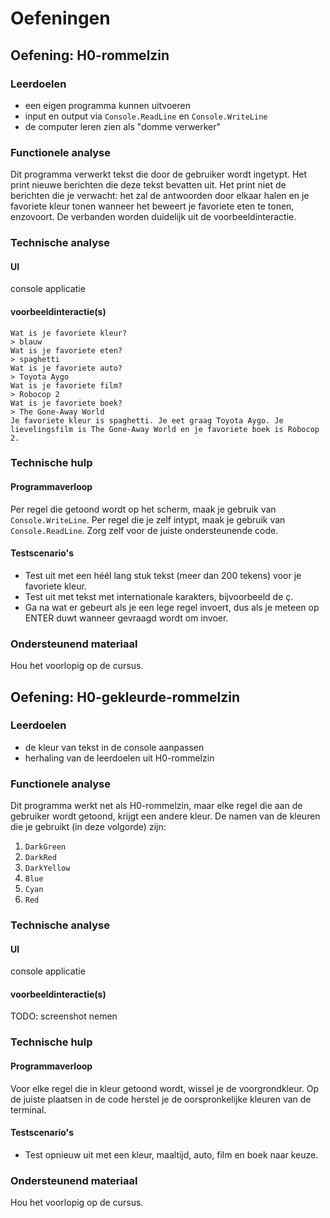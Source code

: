 # Oefeningen

## Oefening: H0-rommelzin
### Leerdoelen
* een eigen programma kunnen uitvoeren
* input en output via `Console.ReadLine` en `Console.WriteLine`
* de computer leren zien als "domme verwerker"

### Functionele analyse
Dit programma verwerkt tekst die door de gebruiker wordt ingetypt. Het print nieuwe berichten die deze tekst bevatten uit. Het print niet de berichten die je verwacht: het zal de antwoorden door elkaar halen en je favoriete kleur tonen wanneer het beweert je favoriete eten te tonen, enzovoort. De verbanden worden duidelijk uit de voorbeeldinteractie.

### Technische analyse
#### UI
console applicatie
#### voorbeeldinteractie(s)
```
Wat is je favoriete kleur?
> blauw
Wat is je favoriete eten?
> spaghetti
Wat is je favoriete auto?
> Toyota Aygo
Wat is je favoriete film?
> Robocop 2
Wat is je favoriete boek?
> The Gone-Away World
Je favoriete kleur is spaghetti. Je eet graag Toyota Aygo. Je lievelingsfilm is The Gone-Away World en je favoriete boek is Robocop 2.
```

### Technische hulp
#### Programmaverloop
Per regel die getoond wordt op het scherm, maak je gebruik van `Console.WriteLine`. Per regel die je zelf intypt, maak je gebruik van `Console.ReadLine`. Zorg zelf voor de juiste ondersteunende code.
#### Testscenario's
* Test uit met een héél lang stuk tekst (meer dan 200 tekens) voor je favoriete kleur.
* Test uit met tekst met internationale karakters, bijvoorbeeld de ç.
* Ga na wat er gebeurt als je een lege regel invoert, dus als je meteen op ENTER duwt wanneer gevraagd wordt om invoer.

### Ondersteunend materiaal
Hou het voorlopig op de cursus.

## Oefening: H0-gekleurde-rommelzin
### Leerdoelen
* de kleur van tekst in de console aanpassen
* herhaling van de leerdoelen uit H0-rommelzin

### Functionele analyse
Dit programma werkt net als H0-rommelzin, maar elke regel die aan de gebruiker wordt getoond, krijgt een andere kleur. De namen van de kleuren die je gebruikt (in deze volgorde) zijn:

1. `DarkGreen`
2. `DarkRed`
3. `DarkYellow`
4. `Blue`
5. `Cyan`
6. `Red`

### Technische analyse
#### UI
console applicatie
#### voorbeeldinteractie(s)
TODO: screenshot nemen

### Technische hulp
#### Programmaverloop
Voor elke regel die in kleur getoond wordt, wissel je de voorgrondkleur. Op de juiste plaatsen in de code herstel je de oorspronkelijke kleuren van de terminal.
#### Testscenario's
* Test opnieuw uit met een kleur, maaltijd, auto, film en boek naar keuze.

### Ondersteunend materiaal
Hou het voorlopig op de cursus.
